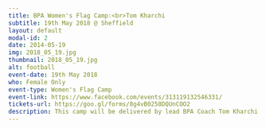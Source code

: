 ```yaml
---
title: BPA Women's Flag Camp:<br>Tom Kharchi
subtitle: 19th May 2018 @ Sheffield
layout: default
modal-id: 2
date: 2014-05-19
img: 2018_05_19.jpg
thumbnail: 2018_05_19.jpg
alt: football
event-date: 19th May 2018
who: Female Only
event-type: Women's Flag Camp
event-link: https://www.facebook.com/events/313119132546331/
tickets-url: https://goo.gl/forms/8g4vB0250DQUnCOO2
description: This camp will be delivered by lead BPA Coach Tom Kharchi and solely focused around flag football. His love and passion for the game has sent him around the world to learn. Such as time in America with top US programs like Temple Owls, UCF Knights, IMG Academy and the Florida Gators. As well as his role with the Great Britain team and visiting, France, Sweden, Spain, and Germany with the German Football League. Coach Kharchi is the current Head Coach, Offensive Coordinator and Quarterback Coach for the Sheffield Hallam Warriors.<br>Supporting coaches will be coach Andrew Morgan and coach Dean Whittingslow with more coaches to be announced shortly.<p>Coach Morgan is the current offensive assistant with Tamworth Phoenix and GB Men’s team as well as the offensive coordinator for Birmingham Lions. Andrew has been heavily involved with coaching in Midlands football since 2013. He has been a part of the Birmingham Lions coaching tree for the last five years, first as an offensive GA and working up to offensive coordinator. Andrew also had a summer as offensive coordinator for the junior lions, where they were beaten by the London blitz in the final. Andrew has also worked as a Graduate Assistant for the Great Britain junior and student programmes, before taking on a role as an assistant coach last year for the men's senior team.<p>Coach Whittingslow is the current Sheffield Giants women’s flag head coach. Coach Whittingslow has had an illustrious career in the British flag community as both a player and a coach. He has played for the Sheffield men’s team as well as representing his country with the GB Men’s Flag team. He will be supporting the day with his high level of gameplay and knowledge of the flag game.
---
```


